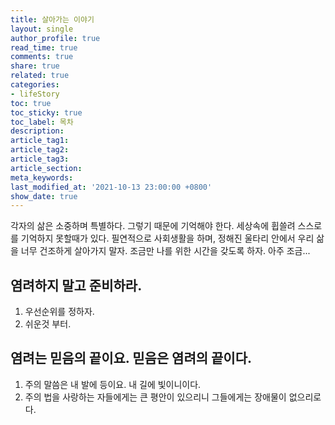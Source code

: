 ```yaml
---
title: 살아가는 이야기
layout: single
author_profile: true
read_time: true
comments: true
share: true
related: true
categories:
- lifeStory
toc: true
toc_sticky: true
toc_label: 목차
description:  
article_tag1: 
article_tag2: 
article_tag3: 
article_section: 
meta_keywords: 
last_modified_at: '2021-10-13 23:00:00 +0800'
show_date: true
---
```




각자의 삶은 소중하며 특별하다. 그렇기 때문에 기억해야 한다. 세상속에 휩쓸려 스스로를 기억하지 못할때가 있다. 필연적으로 사회생활을 하며, 정해진 울타리 안에서 우리 삶을 너무 건조하게 살아가지 말자. 조금만 나를 위한 시간을 갖도록 하자. 아주 조금...



## 염려하지 말고 준비하라.



1. 우선순위를 정하자.
2. 쉬운것 부터.

## 염려는 믿음의 끝이요. 믿음은 염려의 끝이다. 

1. 주의 말씀은 내 발에 등이요. 내 길에 빛이니이다. 
2. 주의 법을 사랑하는 자들에게는 큰 평안이 있으리니 그들에게는 장애물이 없으리로다.
